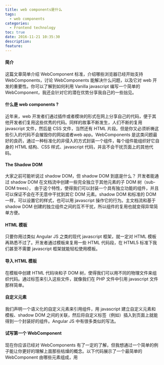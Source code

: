 ```yaml
---
title: web components是什么
tags:
  - web components
categories:
  - Frontend technology
toc: true
date: 2016-11-21 10:35:30
description: 
feature:
---
```


#### 简介
这篇文章简单介绍 WebComponent 标准，介绍哪些浏览器已经开始支持 WebComponents，讨论 WebComponents 能解决什么问题，以及它对 web 开发的重要性。你可以了解到如何利用 Vanilla javascript 编写一个简单的 WebComponent，我还会针对它的潜在优势分享我自己的一些拙见。

#### 什么是 web components ?
近年来，web 开发者们通过插件或者模块的形式在网上分享自己的代码，便于其他开发者们复用这些优秀的代码。同样的故事不断发生，人们不断的复用 javascript 文件，然后是 CSS 文件，当然还有 HTML 片段。但是你又必须祈祷这些引入的代码不会摧毁你的网站或者web app。WebComponents 是这类问题最好的良药，通过一种标准化的非侵入的方式封装一个组件，每个组件能组织好它自身的 HTML 结构、CSS 样式、javascript 代码，并且不会干扰页面上的其他代码。
<!-- more -->
#### The Shadow DOM
大家之前可能听说过 shadow DOM，但 shadow DOM 到底是什么？ 开发者能通过 shadow DOM 在文档流中创建一些完全独立于其他元素的子 DOM 树（sub-DOM trees）， 由于这个特性，使得我们可以封装一个具有独立功能的组件，并且可以保证不会在不无意中干扰到其它 DOM 元素。shadow DOM 和标准的 DOM 一样，可以设置它的样式，也可以用 javascript 操作它的行为。主文档流和基于 shadow DOM 创建的独立组件之间的互不干扰，所以组件的复用也就变得异常简单方便。

#### HTML 模板
只要你用过类似 Angular JS 之类的现代 javascript 框架，就一定对 HTML 模板再熟悉不过了。开发者通过模板来复用一些 HTML 代码段，在 HTML5 标准下我们甚至不需要 javascript 框架就能轻松使用模板。

#### 导入 HTML 模板
在模板中创建 HTML 代码块和子 DOM 树，使得我们可以用不同的物理文件来组织代码。通过<link>标签来引入这些文件，就像我们在 PHP 文件中引用 javascript 文件那样简单。

#### 自定义元素
我们声明一个语义化的自定义元素来引用组件，用 javascript 建立自定义元素和模板、shadow DOM 之间的关联，然后将自定义标签（例如<my-custom-element></my-custom-element>）插入到页面上就能得到一个封装好的组件。Angular JS 中有很多类似的写法。

#### 试写第一个 WebComponent
现在你应该已经对 WebComponents 有了一定的了解，但我想通过一个简单的例子能让你更好的理解上面那些枯燥的概念。以下代码展示了一个最简单的 WebComponent 由哪些元素组成，用<template>包裹 HTML 和 样式代码，用 javascript 将这些绑定到自定义标签 <favorite-colour>上。
``` html
<!-- WebComponent example based off element-boilerplate: https://github.com/webcomponents/element-boilerplate -->
<template>
    <style>
        .coloured {
            color: red;
        }
    </style>
    <p>My favorite colour is: <strong class="coloured">Red</strong></p>
</template>
<script>
    (function() {
        // Creates an object based in the HTML Element prototype
        var element = Object.create(HTMLElement.prototype);
        // Gets content from <template>
        var template = document.currentScript.ownerDocument.querySelector('template').content;
        // Fires when an instance of the element is created
        element.createdCallback = function() {
            // Creates the shadow root
            var shadowRoot = this.createShadowRoot();
            // Adds a template clone into shadow root
            var clone = document.importNode(template, true);
            shadowRoot.appendChild(clone);
        };
        document.registerElement('favorite-colour', {
            prototype: element
        });
    }());
</script>
```

用<link />引入 WebComponent 文件，并添加<favorite-colour>标签将 WebComponent 添加到页面上，如下代码所示：
``` html
<!DOCTYPE html>
<html>
<head lang="en">
    <meta charset="UTF-8">
    <title>My First WebComponent</title>
    <link rel="import" href="components/favorite-colour.html" />
</head>
<body>
    <favorite-colour></favorite-colour>
</body>
</html>
```
这个简单的例子演示了如何创建一个易复用、可维护的 WebComponent。

#### WebComponent 兼容性
你可能会说：“确实很diao，但尼玛什么时候才能 '真正' 用得上呢？”。我会告诉你：“现在就能用了少年”。下面的表格列出了主流浏览器对 WebComponent 中各个特性的兼容性。 Web Components 是什么？它为什么对我们这么重要？ 意料之中的是基于 Blink 的浏览器在这方面处于领先地位。上表清晰的告诉我们，哪怕是最简单的 WebComponent 例子也必须用 Chrome 或 Opera 运行。

#### 填补空缺
虽然大部分浏览器还不支持 WebComponent ，但是有个叫做 webcomponentsjs 的兼容库，可以让 WebComponent 在不支持它的浏览器上运行起来。只要你在项目中引入这个库，就可以像上面的例子那样将 WebComponents 用起来。

#### WebComponents 的重要性
WebComponents 将如何改变当前的 Web 开发模式？本文的开头已经给出了答案，“通过一种标准化的非侵入的方式封装一个组件”，但这究竟能带来哪些好处呢？

#### 无害插件
本文的前面已经介绍了开发者可以通过 shadow DOM 创建子 DOM 树，并且不会被页面上的 CSS 样式和 javascript 脚本所影响。显而易见的好处就是当你引入一个第三方组件的时候，不用担心它会对你的网站其他功能造成影响。对于开发者来说，开发无害插件变得更简单了。下面的例子用刚才写的 WebComponent 展示了这种封装的独立性。在 WebComponent 内部定义了一个名为colour的类，并将color属性设置为 red 。在主页面中colour类的color为 green 并被设为!important，你会发现在 WebComponent 中的颜色还是展示为红色。 你可以访问 Github 获取示例代码。

#### 一劳永逸
标准的目的是增强通用性。一旦 WebComponents 被广泛支持起来，我们就能开发更通用的组件，而不用考虑其他项目用的是什么技术。再也不用针对 jQuery 写插件，再也不用为 Angular JS 写 directives，再也不用为 Ember.js 写 addons。 一劳永逸，是 WebComponents 带来的最大好处。作为一个全职的 Angular JS 开发者，经常需要将 jQuery 插件翻译成 directives，然后才能在我的项目里用起来，这些工作非常繁琐。程序员不应该局限于某一种前端框架，但现实情况是我们正在被一个个前端框架所限制，因为不同框架的代码不能共享。WebComponents 能将我们从水深火热之中解救出来。

#### 维护与测试
通过这样的标准编写的组件具有更好的可维护性。最佳实践能够更快的被采用，并给我们带来更快更可靠的 Web 应用。测试会变得更简单，测试规范也能随着组件一起发布。

#### Abstraction
我们可以在 WebComponents 里开发复杂的功能，就可以将较少的精力耗费在开发复杂 Web 应用上了。你只需要将这些组件组装起来，保证他们之间能够互相通信，就能组装出一个完整应用。以 Angular JS 1.x 为例，不需要写 controllers，不需要写 directives，不需要写那么多的 scope，只要提供一些基本的服务和路由就行。当然 Angular 2.0 已经将 WebComponents 规划进去了。

#### HTML 的故事
HTML 5 规范带来了一些新的语义化标签，例如<section>,nav。这以为着不用详细阅读代码细节就能了解开发者的意图。WebComponents 将彻底改变我们使用 HTML 的方式，在组件的 HTML 代码层面，自定义元素和属性能表达更多语义。如下面的例子所示：

#### 传统的 HTML 写法
``` html
<!-- PAGE NAVIGATION -->
<div>
    <ul>
        <li>Home</li>
        <li>About</li>
        <li>Contact</li>
    </ul>
</div>
<!-- CONTENT AREA -->
<div>
    <p>Here is some simple content in the content area.</p>
</div>
<!-- GALLERY -->
<div>
    <img src="animage1.png" />
    <img src="animage2.png" />
    <img src="animage3.png" />
    <img src="animage4.png" />
    <img src="animage5.png" />
</div>
<!-- FOOTER -->
<div>
    <p>A simple footer</p>
</div>
```

#### WebComponents 的语义化写法
``` html
<page-navigation data-position="top"></page-navigation>
<content data-theme="dark">
    <p>Here is some simple content in the content area.</p>
</content>
<image-gallery data-fullscreen="true">
    <img src="animage1.png" />
    <img src="animage2.png" />
    <img src="animage3.png" />
    <img src="animage4.png" />
    <img src="animage5.png" />
</image-gallery>
<footer>
    <p>A simple footer</p>
</footer>
```

虽然上述例子比较简单，我们还是能从中看出两者的显著区别。第一个例子使用标准的 HTML 标签，很难直接从代码看出最终的渲染结果，而第二个例子使用了 HTML5 标签和自定义标签，从代码层面提供了更多有用信息。从这些具有语义的标签就能很快理解页面每一个区块的含义，例如page-navigation和footer。其它信息可以通过自定义属性传递，例如data-fullscreen和data-position这样的属性就很好的描述了它将传递给页面什么数据。

#### 另一个大坑
上述的那些优点能让 Web 开发变得更美好，希望你跟我一样激动并满怀期待。但是...也有可能带来一些问题，历史一次次证明 Web 标准的实际应用可能会分裂为多个分支，给我们带来艰难的抉择，我担心这样的事情也会发生在 WebComponents 身上。 Web Components 是什么？它为什么对我们这么重要？ 目前已经有三个基于 WebComponent 标准的框架，并且都很好的兼容低级浏览器。这本来是件好事，但也意味着我们开发 WebComponents 应用时有三个选择：X-Tag, Polymer, Bosonic。既然都是支持 WebComponent 标准，那么基于 Polymer 开发的组件代码能够用在 x-tag 组件里吗？反过来呢？看看下面的例子。

#### X-Tag 组件 (源码)
``` html
<!-- Import X-Tag -->
<script src="../bower_components/x-tag-core/src/core.js"></script>
<template>
 <p>Hello <strong></strong> :)</p>
</template>
<script>
 (function(window, document, undefined) {
     // Refers to the "importer", which is index.html
     var thatDoc = document;
     // Refers to the "importee", which is src/hello-world.html
     var thisDoc = document._currentScript.ownerDocument;
     // Gets content from <template>
     var template = thisDoc.querySelector('template').content;
     xtag.register('hello-world', {
         lifecycle: {
             created: function() {
                 // Caches <strong> DOM query
                 this.strong = template.querySelector('strong');
                 // Creates the shadow root
                 this.shadowRoot = this.createShadowRoot();
                 this.uiSetWho();
             },
             attributeChanged: function() {
                 this.uiSetWho();
             }
         },
         accessors: {
             who: {
                 attribute: {},
                 get: function(){
                     return this.getAttribute('who') || "World"
                 },
                 set: function(value){
                     this.xtag.data.who = value;
                 }
             }
         },
         methods: {
             uiSetWho: function() {
                 // Sets "who" value into <strong>
                 this.strong.textContent = this.who;
                 // Removes shadow root content
                 this.shadowRoot.innerHTML = '';
                 // Adds a template clone into shadow root
                 var clone = thatDoc.importNode(template, true);
                 this.shadowRoot.appendChild(clone);
             }
         }
     });
 })(window, document);
</script>
```

#### Polymer 组件 (源码)
``` html
<!-- Import Polymer -->
<link rel="import" href="../bower_components/polymer/polymer.html">
<!-- Define your custom element -->
<polymer-element name="hello-world" attributes="who">
 <template>
     <p>Hello <strong>{{who}}</strong> :)</p>
 </template>
 <script>
     Polymer('hello-world', {
         who: 'World'
     });
 </script>
</polymer-element>
```
等等，看起来不对劲啊！我承认我还没有真正这两个框架开发过，有没有人能告诉我是在杞人忧天，但这看起来就真的是在用两种完全不兼容的方式开发 WebComponents。

我对 Angular 2 也有同样的担心，他们声称完全支持 WebComponent 标准，但显然还会有很多框架层面的东西。Angular 团队应该很清楚该怎么做并且为什么这么做，希望利大于弊吧。如果 Angular 团队成员能看到这篇文章，并向大家介绍 WebComponents 在 Angular 2 中的用法，那就再好不过了。

前面提到了语义化 HTML 标签的好处，我们通过阅读代码就能快速理解它的含义。当然这还取决于开发者是否使用语义化标签和语义化的自定义属性做开发。更重要的是，社区应尽快提供优秀的最佳实践来引导普通开发者形成更好的习惯。

#### 总结
WebComponents 能彻底改变 Web 开发，但还需时日。前端社区需要做大量工作才能使 WebComponents 变得真正可用，才能让大家享受到组件式 Web 开发的便利。

你可以在 WebComponents.org 这个网站了解更多关于 WebComponents 的知识。他们的 GitHub 账号 里有很多适合学习的例子，本文的例子也来自其中。

我会很乐意听到你们对本文的评论和对 WebComponent 的见解。

转自：http://sentsin.com/web/1089.html